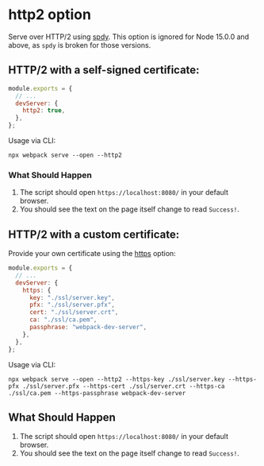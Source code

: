 # http2 option

Serve over HTTP/2 using [spdy](https://www.npmjs.com/package/spdy). This option is ignored for Node 15.0.0 and above, as `spdy` is broken for those versions.

## HTTP/2 with a self-signed certificate:

```js
module.exports = {
  // ...
  devServer: {
    http2: true,
  },
};
```

Usage via CLI:

```console
npx webpack serve --open --http2
```

### What Should Happen

1. The script should open `https://localhost:8080/` in your default browser.
2. You should see the text on the page itself change to read `Success!`.

## HTTP/2 with a custom certificate:

Provide your own certificate using the [https](https://webpack.js.org/configuration/dev-server/#devserverhttps) option:

```js
module.exports = {
  // ...
  devServer: {
    https: {
      key: "./ssl/server.key",
      pfx: "./ssl/server.pfx",
      cert: "./ssl/server.crt",
      ca: "./ssl/ca.pem",
      passphrase: "webpack-dev-server",
    },
  },
};
```

Usage via CLI:

```console
npx webpack serve --open --http2 --https-key ./ssl/server.key --https-pfx ./ssl/server.pfx --https-cert ./ssl/server.crt --https-ca ./ssl/ca.pem --https-passphrase webpack-dev-server
```

## What Should Happen

1. The script should open `https://localhost:8080/` in your default browser.
2. You should see the text on the page itself change to read `Success!`.
